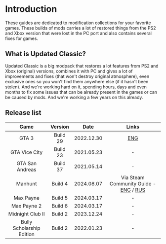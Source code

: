 # Introduction

These guides are dedicated to modification collections for your favorite games. These builds of mods carries a lot of restored things from the PS2 and Xbox version that were lost in the PC port and also contains several fixes for games.

## What is Updated Classic?

Updated Classic is a big modpack that restores a lot features from PS2 and Xbox (original) versions, combines it with PC and gives a lot of improvements and fixes (that won't destroy original atmosphere), even exclusive ones so you won't find them anywhere else (if it hasn't been stolen). And we're working hard on it, spending hours, days and even months to fix some issues that can be already present in the games or can be caused by mods. And we're working a few years on this already.


## Release list

| Game | Version | Date | Links |
| :-: | :----------: | :-: | :-----: |
| GTA 3 | Build 29 | 2022.12.30 | [ENG](gta3/index.md) |
| GTA Vice City | Build 23 |2021.05.23 | - |
| GTA San Andreas | Build 37 | 2021.05.14 |- |
| Manhunt | Build 4 | 2024.08.07 | Via Steam Community Guide - [ENG](https://steamcommunity.com/sharedfiles/filedetails/?id=2365873329) / [RUS](https://steamcommunity.com/sharedfiles/filedetails/?id=2376712693) |
| Max Payne | Build 5 | 2024.03.17 | - |
| Max Payne 2 | Build 6 | 2024.03.17 | - |
| Midnight Club II | Build 2 | 2023.12.24 | - |
| Bully Scholarship Edition | Build 2 | 2022.01.23 | - |



